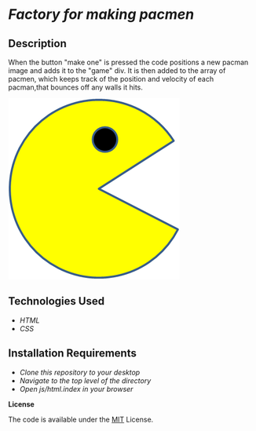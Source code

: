 # _Factory for making pacmen_

## Description

When the button "make one" is pressed the code positions a new pacman image and adds it to the "game" div. 
It is then added to the array of pacmen, which keeps track of the position and velocity of each pacman,that bounces 
off any walls it hits.

<img src="PacMan1.png">

## Technologies Used

* _HTML_
* _CSS_

## Installation Requirements

* _Clone this repository to your desktop_
* _Navigate to the top level of the directory_
* _Open js/html.index in your browser_


**License**

The code is available under the [MIT](https://choosealicense.com/licenses/mit/) License.
